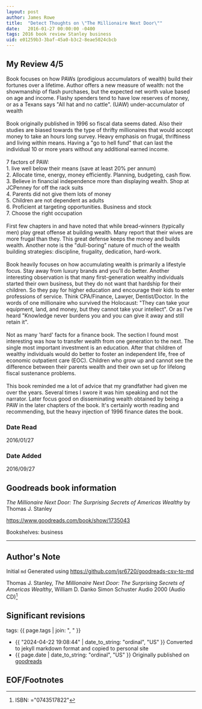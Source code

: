 ```yaml
---
layout: post
author: James Rowe
title:  "Detect Thoughts on \"The Millionaire Next Door\""
date:   2016-01-27 00:00:00 -0400
tags: 2016 book review Stanley business
uid: e01259b3-3baf-45a0-b3c2-8eae5024cbcb
---
```




## My Review 4/5

Book focuses on how PAWs (prodigious accumulators of wealth) build their fortunes over a lifetime. Author offers a new measure of wealth: not the showmanship of flash purchases, but the expected net worth value based on age and income. Flashy spenders tend to have low reserves of money, or as a Texans says "All hat and no cattle". (UAW) under-accumulator of wealth<br/><br/>Book originally published in 1996 so fiscal data seems dated. Also their studies are biased towards the type of thrifty millionaires that would accept money to take an hours long survey. Heavy emphasis on frugal, thriftiness and living within means. Having a "go to hell fund" that can last the individual 10 or more years without any additional earned income.<br/><br/>7 factors of PAW: <br/>1. live well below their means (save at least 20% per annum)<br/>2. Allocate time, energy, money efficiently. Planning, budgeting, cash flow.<br/>3. Believe in financial independence more than displaying wealth. Shop at JCPenney for off the rack suits<br/>4. Parents did not give them lots of money<br/>5. Children are not dependent as adults<br/>6. Proficient at targeting opportunities. Business and stock<br/>7. Choose the right occupation<br/><br/>First few chapters in and have noted that while bread-winners (typically men) play great offense at building wealth. Many report that their wives are more frugal than they. This great defense keeps the money and builds wealth. Another note is the "dull-boring" nature of much of the wealth building strategies: discipline, frugality, dedication, hard-work.<br/><br/>Book heavily focuses on how accumulating wealth is primarily a lifestyle focus. Stay away from luxury brands and you'll do better. Another interesting observation is that many first-generation wealthy individuals started their own business, but they do not want that hardship for their children. So they pay for higher education and encourage their kids to enter professions of service. Think CPA/Finance, Lawyer, Dentist/Doctor. In the words of one millionaire who survived the Holocaust: "They can take your equipment, land, and money, but they cannot take your intellect". Or as I've heard "Knowledge never burdens you and you can give it away and still retain it".<br/><br/>Not as many 'hard' facts for a finance book. The section I found most interesting was how to transfer wealth from one generation to the next. The single most important investment is an education. After that children of wealthy individuals would do better to foster an independent life, free of economic outpatient care (EOC). Children who grow up and cannot see the difference between their parents wealth and their own set up for lifelong fiscal sustenance problems.<br/><br/>This book reminded me a lot of advice that my grandfather had given me over the years. Several times I swore it was him speaking and not the narrator. Later focus good on disseminating wealth obtained by being a PAW in the later chapters of the book. It's certainly worth reading and recommending, but the heavy injection of 1996 finance dates the book.

### Date Read
2016/01/27

### Date Added
2016/09/27

## Goodreads book information

*The Millionaire Next Door: The Surprising Secrets of Americas Wealthy* by Thomas J. Stanley

https://www.goodreads.com/book/show/1735043

Bookshelves: business

---

## Author's Note

Initial `md` Generated using https://github.com/jsr6720/goodreads-csv-to-md

Thomas J. Stanley, *The Millionaire Next Door: The Surprising Secrets of Americas Wealthy*, William D. Danko Simon  Schuster Audio 2000 (Audio CD)[^1]

## Significant revisions

tags: {{ page.tags | join: ", " }} <!-- todo move this somewhere -->

- {{ "2024-04-22 19:08:44" | date_to_string: "ordinal", "US" }} Converted to jekyll markdown format and copied to personal site
- {{ page.date | date_to_string: "ordinal", "US" }} Originally published on [goodreads](https://www.goodreads.com)

## EOF/Footnotes

[^1]: ISBN: ="0743517822"
